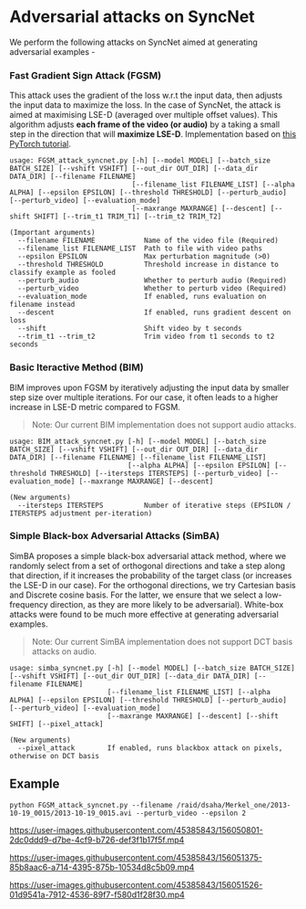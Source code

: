 # Adversarial attacks on SyncNet
We perform the following attacks on SyncNet aimed at generating adversarial examples -   

### Fast Gradient Sign Attack (FGSM)
This attack uses the gradient of the loss w.r.t the input data, then adjusts the input data to maximize the loss. In the case of SyncNet, the attack is aimed at maximising LSE-D (averaged over multiple offset values). This algorithm adjusts **each frame of the video (or audio)** by a taking a small step in the direction that will **maximize LSE-D**.
Implementation based on [this PyTorch tutorial](https://pytorch.org/tutorials/beginner/fgsm_tutorial.html).


```                              
usage: FGSM_attack_syncnet.py [-h] [--model MODEL] [--batch_size BATCH_SIZE] [--vshift VSHIFT] [--out_dir OUT_DIR] [--data_dir DATA_DIR] [--filename FILENAME]
                              [--filename_list FILENAME_LIST] [--alpha ALPHA] [--epsilon EPSILON] [--threshold THRESHOLD] [--perturb_audio] [--perturb_video] [--evaluation_mode]
                              [--maxrange MAXRANGE] [--descent] [--shift SHIFT] [--trim_t1 TRIM_T1] [--trim_t2 TRIM_T2]
```

```
(Important arguments)
  --filename FILENAME            Name of the video file (Required)
  --filename_list FILENAME_LIST  Path to file with video paths
  --epsilon EPSILON              Max perturbation magnitude (>0)
  --threshold THRESHOLD          Threshold increase in distance to classify example as fooled
  --perturb_audio                Whether to perturb audio (Required)
  --perturb_video                Whether to perturb video (Required)
  --evaluation_mode              If enabled, runs evaluation on filename instead
  --descent                      If enabled, runs gradient descent on loss
  --shift                        Shift video by t seconds
  --trim_t1 --trim_t2            Trim video from t1 seconds to t2 seconds
```

### Basic Iteractive Method (BIM) 
BIM improves upon FGSM by iteratively adjusting the input data by smaller step size over multiple iterations. For our case, it often leads to a higher increase in LSE-D metric compared to FGSM. 
> Note: Our current BIM implementation does not support audio attacks.

```
usage: BIM_attack_syncnet.py [-h] [--model MODEL] [--batch_size BATCH_SIZE] [--vshift VSHIFT] [--out_dir OUT_DIR] [--data_dir DATA_DIR] [--filename FILENAME] [--filename_list FILENAME_LIST]
                             [--alpha ALPHA] [--epsilon EPSILON] [--threshold THRESHOLD] [--itersteps ITERSTEPS] [--perturb_video] [--evaluation_mode] [--maxrange MAXRANGE] [--descent]
```

```
(New arguments)
  --itersteps ITERSTEPS          Number of iterative steps (EPSILON / ITERSTEPS adjustment per-iteration)
```
### Simple Black-box Adversarial Attacks (SimBA)
SimBA proposes a simple black-box adversarial attack method, where we randomly select from a set of orthogonal directions and take a step along that direction, if it increases the probability of the target class (or increases the LSE-D in our case). For the orthogonal directions, we try Cartesian basis and Discrete cosine basis. For the latter, we ensure that we select a low-frequency direction, as they are more likely to be adversarial). White-box attacks were found to be much more effective at generating adversarial examples.
> Note: Our current SimBA implementation does not support DCT basis attacks on audio.
```
usage: simba_syncnet.py [-h] [--model MODEL] [--batch_size BATCH_SIZE] [--vshift VSHIFT] [--out_dir OUT_DIR] [--data_dir DATA_DIR] [--filename FILENAME]
                        [--filename_list FILENAME_LIST] [--alpha ALPHA] [--epsilon EPSILON] [--threshold THRESHOLD] [--perturb_audio] [--perturb_video] [--evaluation_mode]
                        [--maxrange MAXRANGE] [--descent] [--shift SHIFT] [--pixel_attack]
```
```
(New arguments)
  --pixel_attack        If enabled, runs blackbox attack on pixels, otherwise on DCT basis
```

## Example
```
python FGSM_attack_syncnet.py --filename /raid/dsaha/Merkel_one/2013-10-19_0015/2013-10-19_0015.avi --perturb_video --epsilon 2
```

https://user-images.githubusercontent.com/45385843/156050801-2dc0ddd9-d7be-4cf9-b726-def3f1b17f5f.mp4

https://user-images.githubusercontent.com/45385843/156051375-85b8aac6-a714-4395-875b-10534d8c5b09.mp4

https://user-images.githubusercontent.com/45385843/156051526-01d9541a-7912-4536-89f7-f580d1f28f30.mp4
